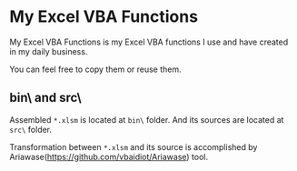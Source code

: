 My Excel VBA Functions
======================

My Excel VBA Functions is my Excel VBA functions I use and have created in my daily business.

You can feel free to copy them or reuse them.


bin\ and src\
-------------

Assembled ```*.xlsm``` is located at ```bin\``` folder. And its sources are located at ```src\``` folder.

Transformation between ```*.xlsm``` and its source is accomplished by Ariawase(https://github.com/vbaidiot/Ariawase) tool.
